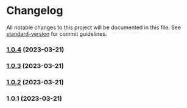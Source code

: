 # Changelog

All notable changes to this project will be documented in this file. See [standard-version](https://github.com/conventional-changelog/standard-version) for commit guidelines.

### [1.0.4](https://github.com/Louis3797/xss-middleware/compare/v1.0.3...v1.0.4) (2023-03-21)

### [1.0.3](https://github.com/Louis3797/xss-middleware/compare/v1.0.2...v1.0.3) (2023-03-21)

### [1.0.2](https://github.com/Louis3797/xss-middleware/compare/v1.0.1...v1.0.2) (2023-03-21)

### 1.0.1 (2023-03-21)
